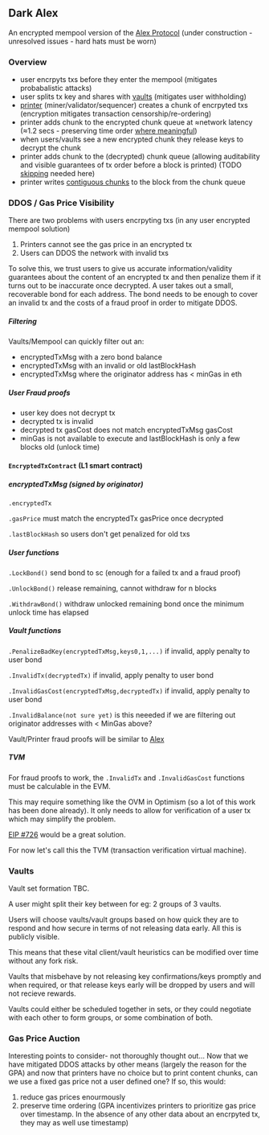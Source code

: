 ## Dark Alex

An encrypted mempool version of the [Alex Protocol](https://github.com/pmcgoohan/targeting-zero-mev/blob/main/content-layer.md)
(under construction - unresolved issues - hard hats must be worn)

### Overview
- user encrpyts txs before they enter the mempool (mitigates probabalistic attacks)
- user splits tx key and shares with [vaults](https://github.com/pmcgoohan/targeting-zero-mev/blob/main/content-layer.md#shuffler-vaults) (mitigates user withholding)
- [printer](https://github.com/pmcgoohan/targeting-zero-mev/blob/main/content-layer.md#printer) (miner/validator/sequencer) creates a chunk of encrpyted txs (encryption mitigates transaction censorship/re-ordering)
- printer adds chunk to the encrypted chunk queue at ≈network latency (≈1.2 secs - preserving time order [where meaningful](https://github.com/pmcgoohan/alex-latency-width))
- when users/vaults see a new encrypted chunk they release keys to decrypt the chunk
- printer adds chunk to the (decrypted) chunk queue (allowing auditability and visible guarantees of tx order before a block is printed) (TODO [skipping](https://github.com/pmcgoohan/targeting-zero-mev/blob/main/content-layer.md#skippers) needed here)
- printer writes [contiguous chunks](https://github.com/pmcgoohan/targeting-zero-mev/blob/main/content-layer.md#printer-withholding) to the block from the chunk queue

### DDOS / Gas Price Visibility
There are two problems with users encrpyting txs (in any user encrypted mempool solution)
1) Printers cannot see the gas price in an encrypted tx
2) Users can DDOS the network with invalid txs

To solve this, we trust users to give us accurate information/validity guarantees about the content of an encrypted tx and then penalize them if it turns out to be inaccurate once decrypted.
A user takes out a small, recoverable bond for each address. The bond needs to be enough to cover an invalid tx and the costs of a fraud proof in order to mitigate DDOS.

##### Filtering
Vaults/Mempool can quickly filter out an:
- encryptedTxMsg with a zero bond balance
- encryptedTxMsg with an invalid or old lastBlockHash
- encryptedTxMsg where the originator address has < minGas in eth

##### User Fraud proofs
- user key does not decrypt tx
- decrypted tx is invalid
- decrypted tx gasCost does not match encryptedTxMsg gasCost
- minGas is not available to execute and lastBlockHash is only a few blocks old (unlock time)

#### ```EncryptedTxContract``` (L1 smart contract)

##### encryptedTxMsg (signed by originator)
```.encryptedTx```

```.gasPrice``` must match the encryptedTx gasPrice once decrypted

```.lastBlockHash``` so users don't get penalized for old txs

##### User functions
```.LockBond()``` send bond to sc (enough for a failed tx and a fraud proof)

```.UnlockBond()``` release remaining, cannot withdraw for n blocks

```.WithdrawBond()``` withdraw unlocked remaining bond once the minimum unlock time has elapsed

##### Vault functions
```.PenalizeBadKey(encryptedTxMsg,keys0,1,...)``` if invalid, apply penalty to user bond

```.InvalidTx(decryptedTx)``` if invalid, apply penalty to user bond

```.InvalidGasCost(encryptedTxMsg,decryptedTx)``` if invalid, apply penalty to user bond

```.InvalidBalance(not sure yet)``` is this neeeded if we are filtering out originator addresses with < MinGas above?

Vault/Printer fraud proofs will be similar to [Alex](https://github.com/pmcgoohan/targeting-zero-mev/blob/main/content-layer.md#validation-rules-and-proofs) 

##### TVM
For fraud proofs to work, the ```.InvalidTx``` and ```.InvalidGasCost``` functions must be calculable in the EVM.

This may require something like the OVM in Optimism (so a lot of this work has been done already). It only needs to allow for verification of a user tx which may simplify the problem.

[EIP #726](https://github.com/ethereum/EIPs/issues/726) would be a great solution.

For now let's call this the TVM (transaction verification virtual machine).

### Vaults

Vault set formation TBC.

A user might split their key between for eg: 2 groups of 3 vaults.

Users will choose vaults/vault groups based on how quick they are to respond and how secure in terms of not releasing data early. All this is publicly visible.

This means that these vital client/vault heuristics can be modified over time without any fork risk.

Vaults that misbehave by not releasing key confirmations/keys promptly and when required, or that release keys early will be dropped by users and will not recieve rewards.

Vaults could either be scheduled together in sets, or they could negotiate with each other to form groups, or some combination of both.

### Gas Price Auction

Interesting points to consider- not thoroughly thought out...
Now that we have mitigated DDOS attacks by other means (largely the reason for the GPA) and now that printers have no choice but to print content chunks, can we use a fixed gas price not a user defined one?
If so, this would:
1) reduce gas prices enourmously
2) preserve time ordering (GPA incentivizes printers to prioritize gas price over timestamp. In the absence of any other data about an encrpyted tx, they may as well use timestamp)
